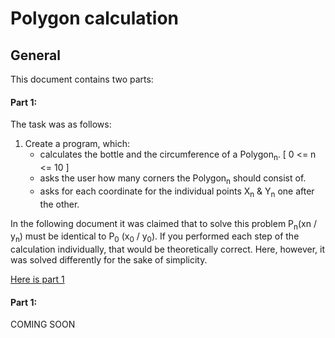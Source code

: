 # Polygon calculation

## General
This document contains two parts:

#### Part 1:

The task was as follows:

1. Create a program, which:
    - calculates the bottle and the circumference of a Polygon<sub>n</sub>. [ 0 <= n <= 10 ]
    - asks the user how many corners the Polygon<sub>n</sub> should consist of.
    - asks for each coordinate for the individual points X<sub>n</sub> & Y<sub>n</sub> one after the other.

In the following document it was claimed that to solve this problem P<sub>n</sub>(x<aub>n</sub> / y<sub>n</sub>) must be identical to P<sub>0</sub> (x<sub>0</sub> / y<sub>0</sub>).
If you performed each step of the calculation individually, that would be theoretically correct.
Here, however, it was solved differently for the sake of simplicity.

[Here is part 1](https://github.com/timrabl/polygon/tree/master/part-1 "@TimRabl's polygon GitHub Repository")


#### Part 1:

COMING SOON
